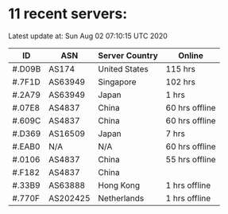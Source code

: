 # 11 recent servers:

Latest update at: Sun Aug 02 07:10:15 UTC 2020

| ID | ASN | Server Country | Online |
| -- | --- | -------------- | ------ |
| #.D09B | AS174 | United States | 115 hrs |
| #.7F1D | AS63949 | Singapore | 102 hrs |
| #.2A79 | AS63949 | Japan | 1 hrs |
| #.07E8 | AS4837 | China | 60 hrs offline |
| #.609C | AS4837 | China | 60 hrs offline |
| #.D369 | AS16509 | Japan | 7 hrs |
| #.EAB0 | N/A | N/A | 60 hrs offline |
| #.0106 | AS4837 | China | 55 hrs offline |
| #.F182 | AS4837 | China | |
| #.33B9 | AS63888 | Hong Kong | 1 hrs offline |
| #.770F | AS202425 | Netherlands | 1 hrs offline |

